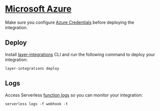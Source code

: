 # [Microsoft Azure](https://serverless.com/framework/docs/providers/azure/)

Make sure you configure [Azure Credentials](https://serverless.com/framework/docs/providers/azure/guide/credentials/) before deploying the integration.

## Deploy

Install [layer-integrations](https://www.npmjs.com/package/layer-integrations) CLI and run the following command to deploy your integration:

    layer-integrations deploy

## Logs

Access Serverless [function logs](https://serverless.com/framework/docs/providers/azure/cli-reference/logs/) so you can monitor your integration:

    serverless logs -f webhook -t
